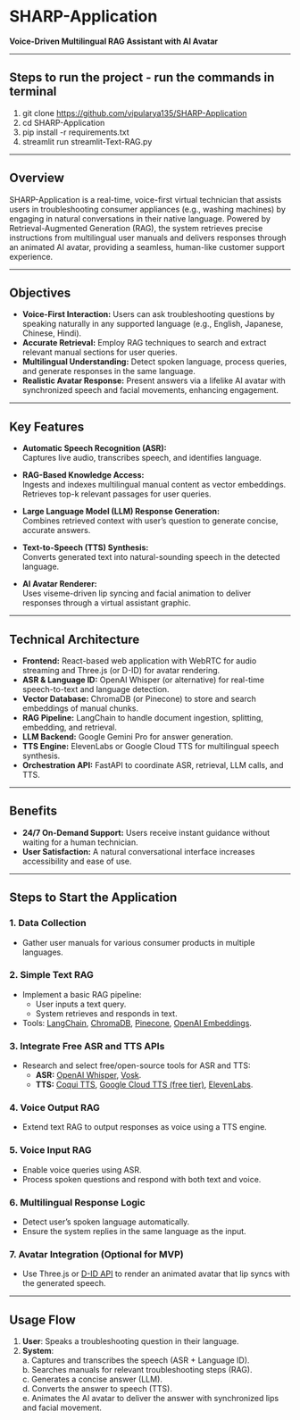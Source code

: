 # SHARP-Application

**Voice-Driven Multilingual RAG Assistant with AI Avatar**

---

## Steps to run the project - run the commands in terminal

1. git clone https://github.com/vipularya135/SHARP-Application
2. cd SHARP-Application
3. pip install -r requirements.txt
4. streamlit run streamlit-Text-RAG.py
---

## Overview

SHARP-Application is a real-time, voice-first virtual technician that assists users in troubleshooting consumer appliances (e.g., washing machines) by engaging in natural conversations in their native language. Powered by Retrieval-Augmented Generation (RAG), the system retrieves precise instructions from multilingual user manuals and delivers responses through an animated AI avatar, providing a seamless, human-like customer support experience.

---

## Objectives

- **Voice-First Interaction:** Users can ask troubleshooting questions by speaking naturally in any supported language (e.g., English, Japanese, Chinese, Hindi).
- **Accurate Retrieval:** Employ RAG techniques to search and extract relevant manual sections for user queries.
- **Multilingual Understanding:** Detect spoken language, process queries, and generate responses in the same language.
- **Realistic Avatar Response:** Present answers via a lifelike AI avatar with synchronized speech and facial movements, enhancing engagement.

---

## Key Features

- **Automatic Speech Recognition (ASR):**  
  Captures live audio, transcribes speech, and identifies language.

- **RAG-Based Knowledge Access:**  
  Ingests and indexes multilingual manual content as vector embeddings. Retrieves top-k relevant passages for user queries.

- **Large Language Model (LLM) Response Generation:**  
  Combines retrieved context with user’s question to generate concise, accurate answers.

- **Text-to-Speech (TTS) Synthesis:**  
  Converts generated text into natural-sounding speech in the detected language.

- **AI Avatar Renderer:**  
  Uses viseme-driven lip syncing and facial animation to deliver responses through a virtual assistant graphic.

---

## Technical Architecture

- **Frontend:** React-based web application with WebRTC for audio streaming and Three.js (or D-ID) for avatar rendering.
- **ASR & Language ID:** OpenAI Whisper (or alternative) for real-time speech-to-text and language detection.
- **Vector Database:** ChromaDB (or Pinecone) to store and search embeddings of manual chunks.
- **RAG Pipeline:** LangChain to handle document ingestion, splitting, embedding, and retrieval.
- **LLM Backend:** Google Gemini Pro for answer generation.
- **TTS Engine:** ElevenLabs or Google Cloud TTS for multilingual speech synthesis.
- **Orchestration API:** FastAPI to coordinate ASR, retrieval, LLM calls, and TTS.

---

## Benefits

- **24/7 On-Demand Support:** Users receive instant guidance without waiting for a human technician.
- **User Satisfaction:** A natural conversational interface increases accessibility and ease of use.

---

## Steps to Start the Application

### 1. Data Collection
- Gather user manuals for various consumer products in multiple languages.

### 2. Simple Text RAG
- Implement a basic RAG pipeline:
  - User inputs a text query.
  - System retrieves and responds in text.
- Tools: [LangChain](https://python.langchain.com/), [ChromaDB](https://www.trychroma.com/), [Pinecone](https://www.pinecone.io/), [OpenAI Embeddings](https://platform.openai.com/docs/guides/embeddings).

### 3. Integrate Free ASR and TTS APIs
- Research and select free/open-source tools for ASR and TTS:
  - **ASR:** [OpenAI Whisper](https://github.com/openai/whisper), [Vosk](https://alphacephei.com/vosk/).
  - **TTS:** [Coqui TTS](https://github.com/coqui-ai/TTS), [Google Cloud TTS (free tier)](https://cloud.google.com/text-to-speech), [ElevenLabs](https://elevenlabs.io/).

### 4. Voice Output RAG
- Extend text RAG to output responses as voice using a TTS engine.

### 5. Voice Input RAG
- Enable voice queries using ASR.
- Process spoken questions and respond with both text and voice.

### 6. Multilingual Response Logic
- Detect user’s spoken language automatically.
- Ensure the system replies in the same language as the input.

### 7. Avatar Integration (Optional for MVP)
- Use Three.js or [D-ID API](https://www.d-id.com/) to render an animated avatar that lip syncs with the generated speech.

---

## Usage Flow

1. **User**: Speaks a troubleshooting question in their language.
2. **System**:  
   a. Captures and transcribes the speech (ASR + Language ID).  
   b. Searches manuals for relevant troubleshooting steps (RAG).  
   c. Generates a concise answer (LLM).  
   d. Converts the answer to speech (TTS).  
   e. Animates the AI avatar to deliver the answer with synchronized lips and facial movement.


